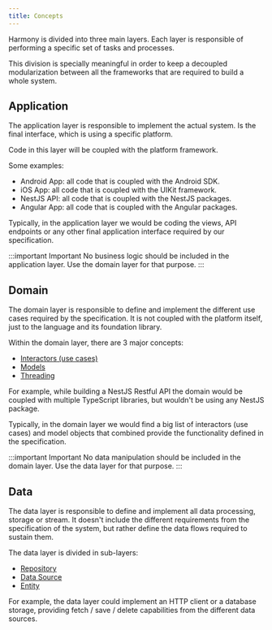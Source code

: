 ```yaml
---
title: Concepts
---
```


Harmony is divided into three main layers. Each layer is responsible of performing a specific set of tasks and processes. 

This division is specially meaningful in order to keep a decoupled modularization between all the frameworks that are required to build a whole system.   

## Application

The application layer is responsible to implement the actual system. Is the final interface, which is using a specific platform.

Code in this layer will be coupled with the platform framework. 

Some examples:
 
 - Android App: all code that is coupled with the Android SDK.
 - iOS App: all code that is coupled with the UIKit framework.
 - NestJS API: all code that is coupled with the NestJS packages.
 - Angular App: all code that is coupled with the Angular packages.
 
Typically, in the application layer we would be coding the views, API endpoints or any other final application interface required by our specification.

:::important Important
No business logic should be included in the application layer. Use the domain layer for that purpose.
:::

## Domain

The domain layer is responsible to define and implement the different use cases required by the specification. It is not coupled with the platform itself, just to the language and its foundation library.

Within the domain layer, there are 3 major concepts:

- [Interactors (use cases)](domain/interactor)
- [Models](domain/model)
- [Threading](domain/threading)

For example, while building a NestJS Restful API the domain would be coupled with multiple TypeScript libraries, but wouldn't be using any NestJS package.

Typically, in the domain layer we would find a big list of interactors (use cases) and model objects that combined provide the functionality defined in the specification. 

:::important Important
No data manipulation should be included in the domain layer. Use the data layer for that purpose.
:::

## Data

The data layer is responsible to define and implement all data processing, storage or stream. It doesn't include the different requirements from the specification of the system, but rather define the data flows required to sustain them.

The data layer is divided in sub-layers:

- [Repository](data/repository/concepts)
- [Data Source](data/data-source/concepts)
- [Entity](data/entity)

For example, the data layer could implement an HTTP client or a database storage, providing fetch / save / delete capabilities from the different data sources.
 
